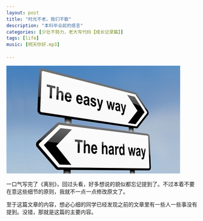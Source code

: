 ```yaml
---
layout: post
title: "时光不老，我们不散"
description: "本科毕业前的感言"
categories: [少壮不努力，老大写代码【成长记录篇】]
tags: [life]
music: [明天你好.mp3]

---
```


![image](/assets/images/2014-06-28-bieli.jpg)

一口气写完了《离别》，回过头看，好多想说的貌似都忘记提到了。不过本着不要在意这些细节的原则，我就不一点一点修改原文了。

至于这篇文章的内容，想必心细的同学已经发现之前的文章里有一些人一些事没有提到。没错，那就是这篇的主要内容。


